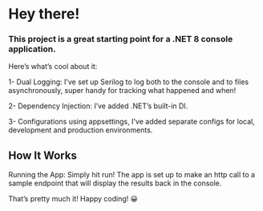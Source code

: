# Hey there!

### This project is a great starting point for a .NET 8 console application. 
Here’s what’s cool about it:

1- Dual Logging: I’ve set up Serilog to log both to the console and to files asynchronously, super handy for tracking what happened and when!

2- Dependency Injection: I’ve added .NET’s built-in DI.

3- Configurations using appsettings, I've added separate configs for local, development and production environments.

## How It Works

Running the App: Simply hit run! The app is set up to make an http call to a sample endpoint that will display the results back in the console.

That’s pretty much it! Happy coding! 😀
